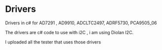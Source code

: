 # Drivers
Drivers in c# for AD7291 , AD9910, ADCLTC2497, ADRF5730, PCA9505_06

The drivers are c# code to use with i2C , i am using Diolan I2C.

I uploaded all the tester that uses those drivers

